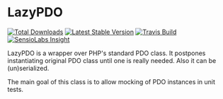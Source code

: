 LazyPDO
=======
[![Total Downloads](https://img.shields.io/packagist/dt/f3ath/lazypdo.svg)](https://packagist.org/packages/f3ath/lazypdo)
[![Latest Stable Version](https://img.shields.io/packagist/v/f3ath/lazypdo.svg)](https://packagist.org/packages/f3ath/lazypdo)
[![Travis Build](https://travis-ci.org/f3ath/lazypdo.svg?branch=master)](https://travis-ci.org/f3ath/lazypdo)
[![SensioLabs Insight](https://img.shields.io/sensiolabs/i/460a1668-b1bb-418d-ba5e-0f359b7f5a29.svg)](https://insight.sensiolabs.com/projects/460a1668-b1bb-418d-ba5e-0f359b7f5a29)

LazyPDO is a wrapper over PHP's standard PDO class. It postpones instantiating
original PDO class until one is really needed. Also it can be (un)serialized.

The main goal of this class is to allow mocking of PDO instances in unit tests.
